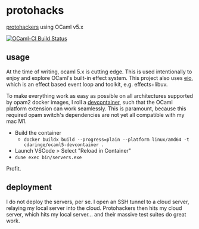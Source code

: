 # protohacks

[protohackers](https://protohackers.com/) using OCaml v5.x

[![OCaml-CI Build Status](https://img.shields.io/endpoint?url=https://ci.ocamllabs.io/badge/cdaringe/protohacks/main&logo=ocaml)](https://ci.ocamllabs.io/github/cdaringe/protohacks)

## usage

At the time of writing, ocaml 5.x is cutting edge. This is used intentionally
to enjoy and explore OCaml's built-in effect system. This project also uses [eio](https://github.com/ocaml-multicore/eio), which is an effect based event loop and toolkit, e.g. effects+libuv.

To make everything work as easy as possible on all architectures supported by opam2 docker images, I roll a [devcontainer](https://code.visualstudio.com/docs/remote/create-dev-container), such that the OCaml platform extension can work seamlessly.
This is paramount, because this required opam switch's dependencies are not yet all compatible with my mac M1.

- Build the container
  - `docker buildx build --progress=plain --platform linux/amd64 -t cdaringe/ocaml5-devcontainer .`
- Launch VSCode > Select "Reload in Container"
- `dune exec bin/servers.exe`

Profit.

## deployment

I do not deploy the servers, per se. I open an SSH tunnel to a cloud server, relaying my local server into the cloud. Protohackers then hits my cloud server, which hits my local server... and their massive test suites do great work.


